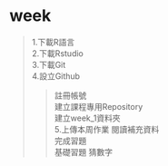 week
=======
>1.下載R語言     
>2.下載Rstudio   
>3.下載Git       
>4.設立Github    
>>註冊帳號                
>>建立課程專用Repository  
>>建立week_1資料夾        
>5.上傳本周作業
>>閱讀補充資料	
>>完成習題	
>>基礎習題
>>猜數字
